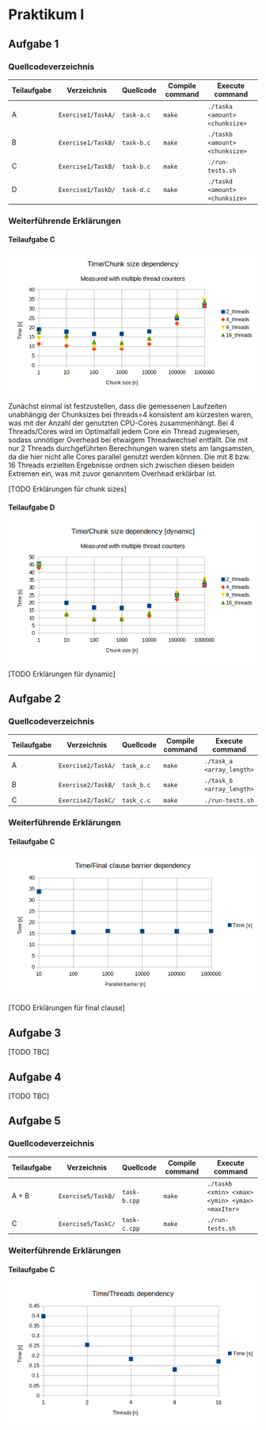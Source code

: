 # Praktikum I

## Aufgabe 1
### Quellcodeverzeichnis
| Teilaufgabe | Verzeichnis        | Quellcode       | Compile command | Execute command                |
|-------------|--------------------|-----------------|-----------------|--------------------------------|
| A           | `Exercise1/TaskA/` | `task-a.c`      | `make`          | `./taska <amount> <chunksize>` |
| B           | `Exercise1/TaskB/` | `task-b.c`      | `make`          | `./taskb <amount> <chunksize>` |
| C           | `Exercise1/TaskB/` | `task-b.c`      | `make`          | `./run-tests.sh`               |
| D           | `Exercise1/TaskD/` | `task-d.c`      | `make`          | `./taskd <amount> <chunksize>` |

### Weiterführende Erklärungen
#### Teilaufgabe C
![Diagramm 1C](Practicum1/time_measurements/Task1-C.png)

Zunächst einmal ist festzustellen, dass die gemessenen Laufzeiten unabhängig der Chunksizes bei threads=4 konsistent am kürzesten waren, was mit der Anzahl der genutzten CPU-Cores zusammenhängt. Bei 4 Threads/Cores wird im Optimalfall jedem Core ein Thread zugewiesen, sodass unnötiger Overhead bei etwaigem Threadwechsel entfällt. Die mit nur 2 Threads durchgeführten Berechnungen waren stets am langsamsten, da die hier nicht alle Cores parallel genutzt werden können. Die mit 8 bzw. 16 Threads erzielten Ergebnisse ordnen sich zwischen diesen beiden Extremen ein, was mit zuvor genanntem Overhead erklärbar ist.

[TODO Erklärungen für chunk sizes]

#### Teilaufgabe D
![Diagramm 1D](Practicum1/time_measurements/Task1-D.png)

[TODO Erklärungen für dynamic]


## Aufgabe 2
### Quellcodeverzeichnis
| Teilaufgabe | Verzeichnis        | Quellcode       | Compile command | Execute command                |
|-------------|--------------------|-----------------|-----------------|--------------------------------|
| A           | `Exercise2/TaskA/` | `task_a.c`      | `make`          | `./task_a <array_length>`      |
| B           | `Exercise2/TaskB/` | `task_b.c`      | `make`          | `./task_b <array_length>`      |
| C           | `Exercise2/TaskC/` | `task_c.c`      | `make`          | `./run-tests.sh`               |

### Weiterführende Erklärungen
#### Teilaufgabe C
![Diagramm 2C](Practicum1/time_measurements/Task2-C.png)

[TODO Erklärungen für final clause]


## Aufgabe 3
[TODO TBC]


## Aufgabe 4
[TODO TBC]


## Aufgabe 5
### Quellcodeverzeichnis
| Teilaufgabe | Verzeichnis        | Quellcode       | Compile command | Execute command                                     |
|-------------|--------------------|-----------------|-----------------|-----------------------------------------------------|
| A + B       | `Exercise5/TaskB/` | `task-b.cpp`    | `make`          | `./taskb <xmin> <xmax> <ymin> <ymax> <maxIter>`     |
| C           | `Exercise5/TaskC/` | `task-c.cpp`    | `make`          | `./run-tests.sh`                                    |

### Weiterführende Erklärungen
#### Teilaufgabe C
![Diagramm 5C](Practicum1/time_measurements/Task5-C.png)
